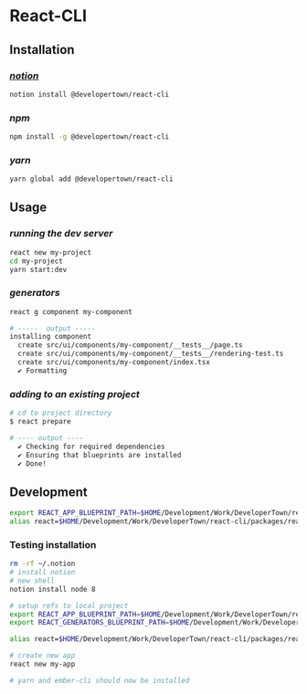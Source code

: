 # React-CLI

## Installation

### [**_notion_**](https://www.notionjs.com/)
```bash
notion install @developertown/react-cli
```

### **_npm_**

```bash
npm install -g @developertown/react-cli
```

### **_yarn_**
```bash
yarn global add @developertown/react-cli
```



## Usage

### _running the dev server_
```bash
react new my-project
cd my-project
yarn start:dev
```

### _generators_

```bash
react g component my-component

# -----  output -----
installing component
  create src/ui/components/my-component/__tests__/page.ts
  create src/ui/components/my-component/__tests__/rendering-test.ts
  create src/ui/components/my-component/index.tsx
  ✔ Formatting

```

### _adding to an existing project_
```bash
# cd to project directory
$ react prepare

# ---- output ----
  ✔ Checking for required dependencies
  ✔ Ensuring that blueprints are installed
  ✔ Done!
```

## Development

```bash
export REACT_APP_BLUEPRINT_PATH=$HOME/Development/Work/DeveloperTown/react-cli/packages/react-app
alias react=$HOME/Development/Work/DeveloperTown/react-cli/packages/react-cli/bin/run
```

### Testing installation

```bash
rm -rf ~/.notion
# install notion
# new shell
notion install node 8

# setup refs to local project
export REACT_APP_BLUEPRINT_PATH=$HOME/Development/Work/DeveloperTown/react-cli/packages/react-app
export REACT_GENERATORS_BLUEPRINT_PATH=$HOME/Development/Work/DeveloperTown/react-cli/packages/react-generators

alias react=$HOME/Development/Work/DeveloperTown/react-cli/packages/react-cli/bin/run

# create new app
react new my-app

# yarn and ember-cli should now be installed
```